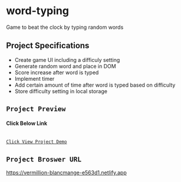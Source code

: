 # word-typing

Game to beat the clock by typing random words

## Project Specifications

- Create game UI including a difficuly setting
- Generate random word and place in DOM
- Score increase after word is typed
- Implement timer
- Add certain amount of time after word is typed based on difficulty
- Store difficulty setting in local storage

## `Project Preview` 

#### Click Below Link <br><br>
[`Click View Project Demo`](https://vermillion-blancmange-e563d1.netlify.app) <br>


## `Project Broswer URL`

https://vermillion-blancmange-e563d1.netlify.app


